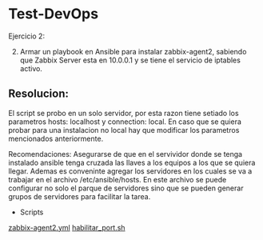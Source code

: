 # Test-DevOps

Ejercicio 2:

2)	Armar un playbook en Ansible para instalar zabbix-agent2, sabiendo que Zabbix Server esta en 10.0.0.1 y se tiene el servicio de iptables activo.

## Resolucion:

El script se probo en un solo servidor, por esta razon tiene setiado los parametros hosts: localhost y connection: local.
En caso que se quiera probar para una instalacion no local hay que modificar los parametros mencionados anteriormente.

Recomendaciones:
Asegurarse de que en el servividor donde se tenga instalado ansible tenga cruzada las llaves a los equipos a los que se quiera llegar.
Ademas es conveninte agregar los servidores en los cuales se va a trabajar en el archivo /etc/ansible/hosts. En este archivo se puede configurar no solo el parque de servidores sino que se pueden generar grupos de servidores para facilitar la tarea.

* Scripts

[zabbix-agent2.yml](https://github.kyndryl.net/Matias-Joel-Giannini/FREQUENTLY_TASKS/wiki/_Sidebar/_edit)
[habilitar_port.sh](https://docs.github.com/es/communities/documenting-your-project-with-wikis/editing-wiki-content)

